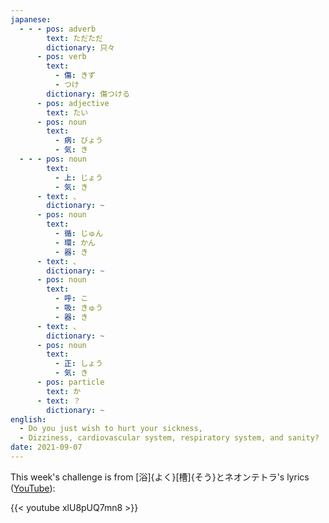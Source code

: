 ```yaml
---
japanese:
  - - - pos: adverb
        text: ただただ
        dictionary: 只々
      - pos: verb
        text:
          - 傷: きず
          - つけ
        dictionary: 傷つける
      - pos: adjective
        text: たい
      - pos: noun
        text:
          - 病: びょう
          - 気: き
  - - - pos: noun
        text:
          - 上: じょう
          - 気: き
      - text: 、
        dictionary: ~
      - pos: noun
        text:
          - 循: じゅん
          - 環: かん
          - 器: き
      - text: 、
        dictionary: ~
      - pos: noun
        text:
          - 呼: こ
          - 吸: きゅう
          - 器: き
      - text: 、
        dictionary: ~
      - pos: noun
        text:
          - 正: しょう
          - 気: き
      - pos: particle
        text: か
      - text: ？
        dictionary: ~
english:
  - Do you just wish to hurt your sickness,
  - Dizziness, cardiovascular system, respiratory system, and sanity?
date: 2021-09-07
---
```


This week's challenge is from [浴]{よく}[槽]{そう}とネオンテトラ's lyrics ([YouTube](https://www.youtube.com/watch?v=xlU8pUQ7mn8)):

{{< youtube xlU8pUQ7mn8 >}}